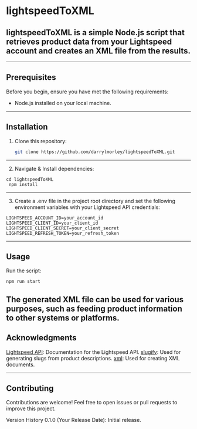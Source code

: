 # lightspeedToXML

## lightspeedToXML is a simple Node.js script that retrieves product data from your Lightspeed account and creates an XML file from the results.

---

## Prerequisites

Before you begin, ensure you have met the following requirements:

- Node.js installed on your local machine.

---

## Installation

1. Clone this repository:

   ```bash
   git clone https://github.com/darrylmorley/lightspeedToXML.git
   ```

---

2. Navigate & Install dependencies:

```
cd lightspeedToXML
 npm install
```

---

3. Create a .env file in the project root directory and set the following environment variables with your Lightspeed API credentials:

```
LIGHTSPEED_ACCOUNT_ID=your_account_id
LIGHTSPEED_CLIENT_ID=your_client_id
LIGHTSPEED_CLIENT_SECRET=your_client_secret
LIGHTSPEED_REFRESH_TOKEN=your_refresh_token
```

---

## Usage

Run the script:

```
npm run start
```

## The generated XML file can be used for various purposes, such as feeding product information to other systems or platforms.

## Acknowledgments

[Lightspeed API](https://developers.lightspeedhq.com/ecom/introduction/introduction/): Documentation for the Lightspeed API.
[slugify](https://www.npmjs.com/package/slugify): Used for generating slugs from product descriptions.
[xml](https://www.npmjs.com/package/xml): Used for creating XML documents.

---

## Contributing

Contributions are welcome! Feel free to open issues or pull requests to improve this project.

Version History
0.1.0 (Your Release Date): Initial release.
